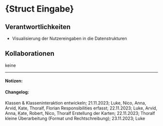 # {Struct Eingabe}
## Verantwortlichkeiten
- Visualisierung der Nutzereingaben in die Datenstrukturen

## Kollaborationen
keine

---
#### Notizen:
<!-- Hier Notizen zum Denkprozess, Hintergrundgedanken, Klarstellungen hinzufügen  -->

#### Changelog:
Klassen & Klasseninteraktion entwickeln; 21.11.2023; Luke, Nico, Anna, Arvid, Kate, Thoralf, Florian
Responsibilities erfasst; 22.11.2023; Luke, Arvid, Anna, Kate, Robert, Nico, Thoralf
Erstellung der Karten; 22.11.2023; Thoralf
kleine Überarbeitung (Format und Rechtschreibung); 23.11.2023; Luke